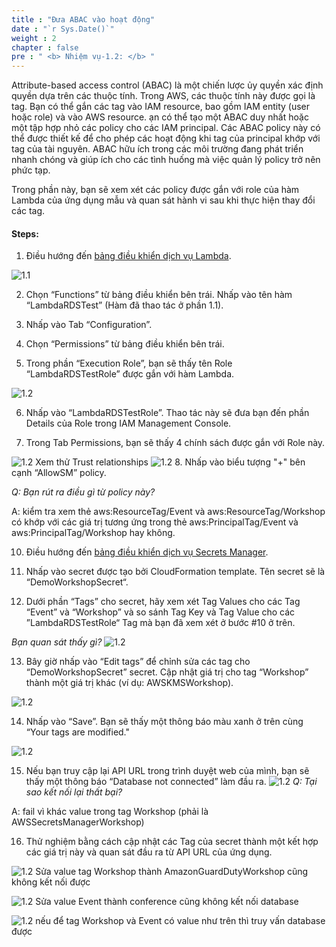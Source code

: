 ```yaml
---
title : "Đưa ABAC vào hoạt động"
date : "`r Sys.Date()`"
weight : 2
chapter : false
pre : " <b> Nhiệm vụ-1.2: </b> "
---
```

Attribute-based access control (ABAC) là một chiến lược ủy quyền xác định quyền dựa trên các thuộc tính. Trong AWS, các thuộc tính này được gọi là tag. Bạn có thể gắn các tag vào IAM resource, bao gồm IAM entity (user hoặc role) và vào AWS resource. ạn có thể tạo một ABAC duy nhất hoặc một tập hợp nhỏ các policy cho các IAM principal. Các ABAC policy này có thể được thiết kế để cho phép các hoạt động khi tag của principal khớp với tag của tài nguyên. ABAC hữu ích trong các môi trường đang phát triển nhanh chóng và giúp ích cho các tình huống mà việc quản lý policy trở nên phức tạp.

Trong phần này, bạn sẽ xem xét các policy được gắn với role của hàm Lambda của ứng dụng mẫu và quan sát hành vi sau khi thực hiện thay đổi các tag.

#### Steps:
1. Điều hướng đến [bảng điều khiển dịch vụ Lambda](https://console.aws.amazon.com/lambda).

![1.1](/images/m1/1.1/s1.png)

2.  Chọn “Functions” từ bảng điều khiển bên trái. Nhấp vào tên hàm “LambdaRDSTest” (Hàm đã thao tác ở phần 1.1).




3. Nhấp vào Tab “Configuration”.




4. Chọn “Permissions” từ bảng điều khiển bên trái.



5. Trong phần “Execution Role”, bạn sẽ thấy tên Role “LambdaRDSTestRole” được gắn với hàm Lambda.

![1.2](/images/m1/1.2/s5.png)

6. Nhấp vào “LambdaRDSTestRole”. Thao tác này sẽ đưa bạn đến phần Details của Role trong IAM Management Console.



7. Trong Tab Permissions, bạn sẽ thấy 4 chính sách được gắn với Role này.

![1.2](/images/m1/1.2/s7.png)
Xem thử Trust relationships
![1.2](/images/m1/1.2/s7b.png)
8. Nhấp vào biểu tượng "+" bên cạnh “AllowSM” policy.

*Q: Bạn rút ra điều gì từ policy này?*


A: kiểm tra xem thẻ aws:ResourceTag/Event và aws:ResourceTag/Workshop có khớp với các giá trị tương ứng trong thẻ aws:PrincipalTag/Event và aws:PrincipalTag/Workshop hay không.
<!-- 9. Bây giờ hãy xem xét các Tag cho Role này. Điều hướng đến tab “Tags”.

*Bạn nhận thấy các cặp Key-Value nào của Tag?* -->



10. Điều hướng đến [bảng điều khiển dịch vụ Secrets Manager](https://console.aws.amazon.com/secretsmanager).



11. Nhấp vào secret được tạo bởi CloudFormation template. Tên secret sẽ là “DemoWorkshopSecret“.


12. Dưới phần “Tags” cho secret, hãy xem xét Tag Values cho các Tag “Event” và “Workshop” và so sánh Tag Key và Tag Value cho các ”LambdaRDSTestRole“ Tag mà bạn đã xem xét ở bước #10 ở trên.

*Bạn quan sát thấy gì?*
![1.2](/images/m1/1.2/s12.png)

13. Bây giờ nhấp vào “Edit tags” để chỉnh sửa các tag cho “DemoWorkshopSecret” secret. Cập nhật giá trị cho tag “Workshop” thành một giá trị khác (ví dụ: AWSKMSWorkshop).

![1.2](/images/m1/1.2/s13.png)

14. Nhấp vào “Save”. Bạn sẽ thấy một thông báo  màu xanh ở trên cùng “Your tags are modified."

![1.2](/images/m1/1.2/s14.png)

15. Nếu bạn truy cập lại API URL trong trình duyệt web của mình, bạn sẽ thấy một thông báo “Database not connected” làm đầu ra.
![1.2](/images/m1/1.2/s15.png)
*Q: Tại sao kết nối lại thất bại?*

A: fail vì khác value trong tag Workshop (phải là AWSSecretsManagerWorkshop)  

16. Thử nghiệm bằng cách cập nhật các Tag của secret thành một kết hợp các giá trị này và quan sát đầu ra từ API URL của ứng dụng.

![1.2](/images/m1/1.2/s16.png)
Sửa value tag Workshop thành AmazonGuardDutyWorkshop cũng không kết nối được

![1.2](/images/m1/1.2/s16b.png)
Sửa value Event thành conference cũng không kết nối database

![1.2](/images/m1/1.2/s16d.png)
nếu để tag Workshop và Event có value như trên thì truy vấn database được